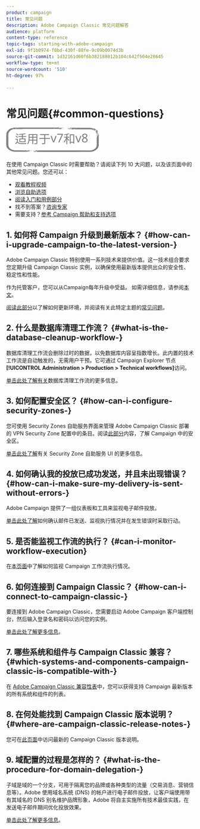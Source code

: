 ```yaml
---
product: campaign
title: 常见问题
description: Adobe Campaign Classic 常见问题解答
audience: platform
content-type: reference
topic-tags: starting-with-adobe-campaign
exl-id: 9f1b0974-f8bd-430f-88fe-9c09b0074d3b
source-git-commit: 1d32161d60f6b382188012b104c642f504e28645
workflow-type: tm+mt
source-wordcount: '510'
ht-degree: 97%

---
```


# 常见问题{#common-questions}

![](../../assets/common.svg)

在使用 Campaign Classic 时需要帮助？请阅读下列 10 大问题，以及该页面中的其他常见问题。您还可以：

* [观看教程视频](https://experienceleague.adobe.com/docs/campaign-classic-learn/tutorials/overview.html?lang=zh-Hans)
* [浏览自助选项](../../platform/using/tutorials.md#how-to-videos)
* [阅读入门和用例部分](../../platform/using/tutorials.md#step-by-step-guides)
* 找不到答案？[咨询专家](https://experienceleaguecommunities.adobe.com/t5/adobe-campaign-classic/ct-p/adobe-campaign-classic-community)
* 需要支持？[参考 Campaign 帮助和支持选项](../../support.md)

## 1. 如何将 Campaign 升级到最新版本？ {#how-can-i-upgrade-campaign-to-the-latest-version-}

Adobe Campaign Classic 特别使用一系列技术来提供价值。这一技术组合要求您定期升级 Campaign Classic 实例，以确保使用最新版本提供出众的安全性、稳定性和性能。

作为托管客户，您可以从Campaign每年升级中受益。 如需详细信息，请参阅[本文](../../rn/using/rn-overview.md#yearly-upgrade)。

[阅读此部分](../../production/using/build-upgrade.md)以了解如何更新环境，并阅读有关此特定主题的[常见问题](../../platform/using/faq-build-upgrade.md)。

## 2. 什么是数据库清理工作流？ {#what-is-the-database-cleanup-workflow-}

数据库清理工作流会删除过时的数据，以免数据库内容呈指数增长。此内置的技术工作流是自动触发的，无需用户干预。它可通过 Campaign Explorer 节点&#x200B;**[!UICONTROL Administration > Production > Technical workflows]**&#x200B;访问。

[单击此处了解有关](../../production/using/database-cleanup-workflow.md)数据库清理工作流的更多信息。

## 3. 如何配置安全区？ {#how-can-i-configure-security-zones-}

您可使用 Security Zones 自助服务界面来管理 Adobe Campaign Classic 部署的 VPN Security Zone 配置中的条目。阅读[此部分](../../installation/using/security-zones.md)内容，了解 Campaign 中的安全区。

[单击此处了解](https://helpx.adobe.com/cn/campaign/kb/configuring-security-zones-self-service.html)有关 Security Zone 自助服务 UI 的更多信息。

## 4. 如何确认我的投放已成功发送，并且未出现错误？ {#how-can-i-make-sure-my-delivery-is-sent-without-errors-}

Adobe Campaign 提供了一组仪表板和工具来监视电子邮件投放。

[单击此处了解](../../delivery/using/about-delivery-monitoring.md)如何确认邮件已发送、监视执行情况并在发生错误时采取行动。

## 5. 是否能监视工作流的执行？ {#can-i-monitor-workflow-execution}

在[本页面](../../workflow/using/starting-a-workflow.md)中了解如何监视 Campaign 工作流执行情况。

## 6. 如何连接到 Campaign Classic？ {#how-can-i-connect-to-campaign-classic-}

要连接到 Adobe Campaign Classic，您需要启动 Adobe Campaign 客户端控制台，然后输入登录名和密码以访问您的实例。

[单击此处了解更多信息](../../platform/using/launching-adobe-campaign.md)。

## 7. 哪些系统和组件与 Campaign Classic 兼容？ {#which-systems-and-components-campaign-classic-is-compatible-with-}

在 [Adobe Campaign Classic 兼容性表](../../rn/using/compatibility-matrix.md)中，您可以获得支持 Campaign 最新版本的所有系统和组件的列表。

## 8. 在何处能找到 Campaign Classic 版本说明？ {#where-are-campaign-classic-release-notes-}

您可在[此页面](../../rn/using/latest-release.md)中访问最新的 Campaign Classic 版本说明。

## 9. 域配置的过程是怎样的？ {#what-is-the-procedure-for-domain-delegation-}

子域是域的一个分支，可用于隔离您的品牌或各种类型的流量（交易消息、营销信息等）。Adobe 使用域名系统 (DNS) 的帐户进行电子邮件投放，让客户端使用带有其域名的 DNS 别名维护品牌形象，Adobe 将自主实施所有技术最佳实践，在发送电子邮件期间优化投放效果。

[单击此处了解更多信息](https://experienceleague.adobe.com/docs/control-panel/using/subdomains-and-certificates/setting-up-new-subdomain.html?lang=zh-Hans)。
